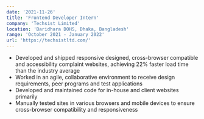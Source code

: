 ```yaml
---
date: '2021-11-26'
title: 'Frontend Developer Intern'
company: 'Techsist Limited'
location: 'Baridhara DOHS, Dhaka, Bangladesh'
range: 'October 2021 - January 2022'
url: 'https://techsistltd.com/'
---
```


- Developed and shipped responsive designed, cross-browser compatible and accessibility complaint websites, achieving 22% faster load time than the industry average
- Worked in an agile, collaborative environment to receive design requirements, peer programs and test applications
- Developed and maintained code for in-house and client websites primarily
- Manually tested sites in various browsers and mobile devices to ensure cross-browser compatibility and responsiveness
